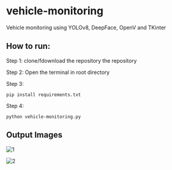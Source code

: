# vehicle-monitoring
Vehicle monitoring using YOLOv8, DeepFace, OpenV and TKinter


## How to run:
Step 1:
clone/fdownload the repository the repository

Step 2: 
Open the terminal in root directory 

Step 3: 
````
pip install requirements.txt
````
Step 4:
````
python vehicle-monitoring.py
````


## Output Images

![1](https://github.com/nimarta-devi/vehicle-monitoring/assets/75927504/44bebe97-35bd-4a48-8c80-773dd75be45a)

![2](https://github.com/nimarta-devi/vehicle-monitoring/assets/75927504/67c0352a-c1c1-4dcd-9a6b-c213b092fc68)
